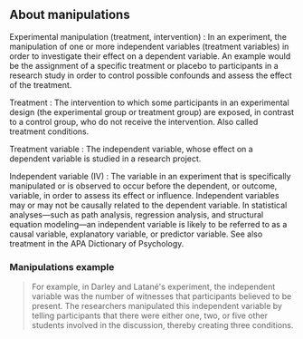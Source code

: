 ## About manipulations

Experimental manipulation (treatment, intervention)
: In an experiment, the manipulation of one or more independent variables (treatment variables) in order to investigate their effect on a dependent variable. An example would be the assignment of a specific treatment or placebo to participants in a research study in order to control possible confounds and assess the effect of the treatment.

Treatment
: The intervention to which some participants in an experimental design (the experimental group or treatment group) are exposed, in contrast to a control group, who do not receive the intervention. Also called treatment conditions.

Treatment variable
: The independent variable, whose effect on a dependent variable is studied in a research project.

Independent variable (IV)
: The variable in an experiment that is specifically manipulated or is observed to occur before the dependent, or outcome, variable, in order to assess its effect or influence. Independent variables may or may not be causally related to the dependent variable. In statistical analyses—such as path analysis, regression analysis, and structural equation modeling—an independent variable is likely to be referred to as a causal variable, explanatory variable, or predictor variable. See also treatment in the APA Dictionary of Psychology.

### Manipulations example

> For example, in Darley and Latané's experiment, the independent variable was the number of witnesses that participants believed to be present. The researchers manipulated this independent variable by telling participants that there were either one, two, or five other students involved in the discussion, thereby creating three conditions.

<!-- <div x-data="{ count: 5, string: $el.innerHTML, cursor: 'pointer' }" x-text="$truncate(string, { words: count, ellipsis: '] - show full citation' })" @click="count = undefined, cursor = 'default'" :class="{ 'cursor-default' : cursor === 'default', 'cursor-pointer text-right underline' : cursor !== 'default' }" class="text-xs">[Darley, J. M., & Latané, B. (1968). Bystander intervention in emergencies: Diffusion of responsibility. Journal of Personality and Social Psychology, 4, 377-383.]</div> -->
